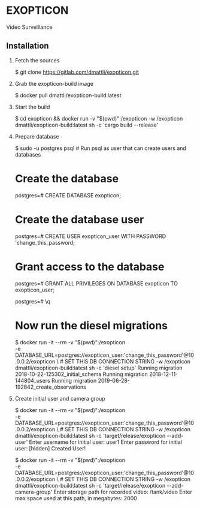 # EXOPTICON

Video Surveillance

## Installation
1. Fetch the sources

    $ git clone https://gitlab.com/dmattli/exopticon.git

2. Grab the exopticon-build image

    $ docker pull dmattli/exopticon-build:latest

3. Start the build

    $ cd exopticon && docker run -v "$(pwd)":/exopticon -w /exopticon dmattli/exopticon-build:latest sh -c 'cargo build --release'

4. Prepare database


    $ sudo -u postgres psql # Run psql as user that can create users and databases

    # Create the database
    postgres=# CREATE DATABASE exopticon;

    # Create the database user
    postgres=# CREATE USER exopticon_user WITH PASSWORD 'change_this_password;

    # Grant access to the database
    postgres=# GRANT ALL PRIVILEGES ON DATABASE exopticon TO exopticon_user;

    postgres=# \q

    # Now run the diesel migrations
    $  docker run -it --rm -v "$(pwd)":/exopticon \
       -e DATABASE_URL=postgres://exopticon_user:'change_this_password'@10.0.0.2/exopticon \ # SET THIS DB CONNECTION STRING
       -w /exopticon dmattli/exopticon-build:latest sh -c 'diesel setup'
    Running migration 2018-10-22-125302_initial_schema
    Running migration 2018-12-11-144804_users
    Running migration 2019-06-28-192842_create_observations

5. Create initial user and camera group

    $ docker run -it --rm -v "$(pwd)":/exopticon \
       -e DATABASE_URL=postgres://exopticon_user:'change_this_password'@10.0.0.2/exopticon \ # SET THIS DB CONNECTION STRING
       -w /exopticon dmattli/exopticon-build:latest sh -c 'target/release/exopticon --add-user'
    Enter username for initial user: user1
    Enter password for initial user: [hidden]
    Created User!

    $ docker run -it --rm -v "$(pwd)":/exopticon \
      -e DATABASE_URL=postgres://exopticon_user:'change_this_password'@10.0.0.2/exopticon \ # SET THIS DB CONNECTION STRING
      -w /exopticon dmattli/exopticon-build:latest sh -c 'target/release/exopticon --add-camera-group'
    Enter storage path for recorded video: /tank/video
    Enter max space used at this path, in megabytes: 2000


